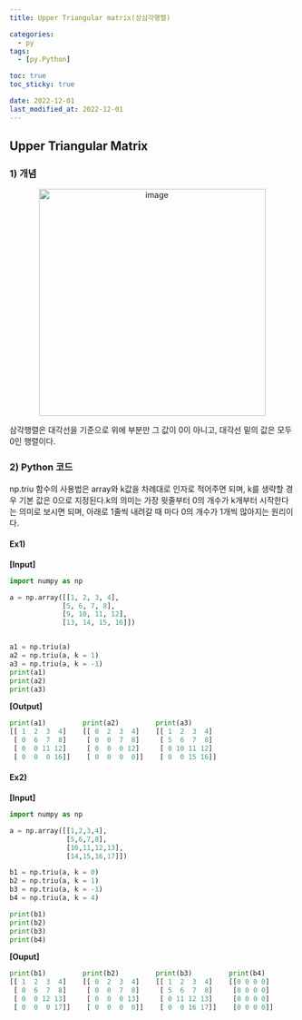 ```yaml
---
title: Upper Triangular matrix(상삼각행렬)

categories: 
  - py
tags:
  - [py.Python]

toc: true
toc_sticky: true

date: 2022-12-01
last_modified_at: 2022-12-01 
---
```


## Upper Triangular Matrix
### 1) 개념

<p align = 'center'>
<img width="400" alt="image" src="https://user-images.githubusercontent.com/111734605/204948256-bb5bd215-b23d-48be-8489-feb8bc79bc95.png">
</p>

삼각행렬은 대각선을 기준으로 위에 부분만 그 값이 0이 아니고, 대각선 밑의 값은 모두 0인 행렬이다.

### 2) Python 코드

np.triu 함수의 사용법은 array와 k값을 차례대로 인자로 적어주면 되며, k를 생략할 경우 기본 값은 0으로 지정된다.k의 의미는 가장 윗줄부터 0의 개수가 k개부터 시작한다는 의미로 
보시면 되며, 아래로 1줄씩 내려갈 때 마다 0의 개수가 1개씩 많아지는 원리이다.  

#### Ex1)
**[Input]**  
```python
import numpy as np

a = np.array([[1, 2, 3, 4], 
             [5, 6, 7, 8],
             [9, 10, 11, 12],
             [13, 14, 15, 16]])


a1 = np.triu(a)
a2 = np.triu(a, k = 1)
a3 = np.triu(a, k = -1)
print(a1)
print(a2)
print(a3)
```

**[Output]**  
```python
print(a1)         print(a2)         print(a3)
[[ 1  2  3  4]    [[ 0  2  3  4]    [[ 1  2  3  4]
 [ 0  6  7  8]     [ 0  0  7  8]     [ 5  6  7  8]
 [ 0  0 11 12]     [ 0  0  0 12]     [ 0 10 11 12]
 [ 0  0  0 16]]    [ 0  0  0  0]]    [ 0  0 15 16]]
```

#### Ex2)
**[Input]**
```python
import numpy as np

a = np.array([[1,2,3,4],
              [5,6,7,8],
              [10,11,12,13],
              [14,15,16,17]])

b1 = np.triu(a, k = 0)
b2 = np.triu(a, k = 1)
b3 = np.triu(a, k = -1)
b4 = np.triu(a, k = 4)

print(b1)
print(b2)
print(b3)
print(b4)
```
**[Ouput]**
```python
print(b1)         print(b2)         print(b3)         print(b4)
[[ 1  2  3  4]    [[ 0  2  3  4]    [[ 1  2  3  4]    [[0 0 0 0]
 [ 0  6  7  8]     [ 0  0  7  8]     [ 5  6  7  8]     [0 0 0 0]
 [ 0  0 12 13]     [ 0  0  0 13]     [ 0 11 12 13]     [0 0 0 0]
 [ 0  0  0 17]]    [ 0  0  0  0]]    [ 0  0 16 17]]    [0 0 0 0]]
 ```
